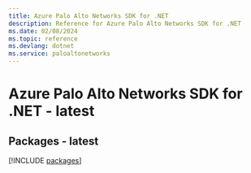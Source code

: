 ```yaml
---
title: Azure Palo Alto Networks SDK for .NET
description: Reference for Azure Palo Alto Networks SDK for .NET
ms.date: 02/08/2024
ms.topic: reference
ms.devlang: dotnet
ms.service: paloaltonetworks
---
```

# Azure Palo Alto Networks SDK for .NET - latest
## Packages - latest
[!INCLUDE [packages](palo-alto-networks-index.md)]